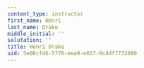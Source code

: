 ```yaml
---
content_type: instructor
first_name: Henri
last_name: Drake
middle_initial: ''
salutation: ''
title: Henri Drake
uid: 5e06cfd6-5776-eea9-e657-0c4df7732089
---
```

